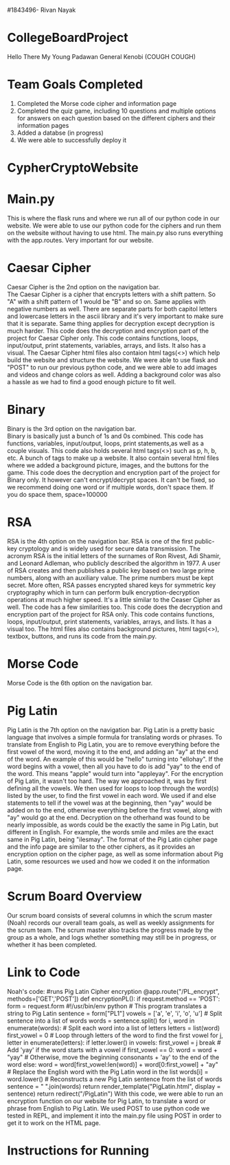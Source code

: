 #1843496- Rivan Nayak
# CollegeBoardProject
Hello There My Young Padawan 
General Kenobi (COUGH COUGH)

# Team Goals Completed
1) Completed the Morse code cipher and information page
2) Completed the quiz game, including 10 questions and multiple options for answers on each question based on the different ciphers and their information pages
3) Added a databse (in progress)
4) We were able to successfully deploy it

# CypherCryptoWebsite
# Main.py
This is where the flask runs and where we run all of our python code in our website. We were able to use our python code for the ciphers and run them on the website without having to use html. The main.py also runs everything with the app.routes. Very important for our website.  

# Caesar Cipher
Caesar Cipher is the 2nd option on the navigation bar.
<br/>
The Caesar Cipher is a cipher that encrypts letters with a shift pattern. So "A" with a shift pattern of 1 would be "B" and so on. Same applies with negative numbers as well. There are separate parts for both capitol letters and lowercase letters in the ascii library and it's very important to make sure that it is separate. Same thing applies for decryption except decryption is much harder. This code does the decryption and encryption part of the project for Caesar Cipher only. This code contains functions, loops, input/output, print statements, variables, arrays, and lists. It also has a visual. The Caesar Cipher html files also contaion html tags(<>) which help build the website and structure the website. We were able to use flask and "POST" to run our previous python code, and we were able to add images and videos and change colors as well. Adding a background color was also a hassle as we had to find a good enough picture to fit well.  

# Binary
Binary is the 3rd option on the navigation bar.
<br/>
Binary is basically just a bunch of 1s and 0s combined. This code has functions, variables, input/output, loops, print statements,as well as a couple visuals. This code also holds several html tags(<>) such as p, h, b, etc. A bunch of tags to make up a website. It also contain several html files where we added a background picture, images, and the buttons for the game. This code does the decryption and encryption part of the project for Binary only. It however can't encrypt/decrypt spaces. It can't be fixed, so we recommend doing one word or if multiple words, don't space them. If you do space them, space=100000 

# RSA
RSA is the 4th option on the navigation bar. 
RSA is one of the first public-key cryptology and is widely used for secure data transmission. The acronym RSA is the initial letters of the surnames of Ron Rivest, Adi Shamir, and Leonard Adleman, who publicly described the algorithm in 1977. A user of RSA creates and then publishes a public key based on two large prime numbers, along with an auxiliary value. The prime numbers must be kept secret. More often, RSA passes encrypted shared keys for symmetric key cryptography which in turn can perform bulk encryption-decryption operations at much higher speed. It's a little similar to the Ceaser Cipher as well. The code has a few similarities too. This code does the decryption and encryption part of the project for RSA only. This code contains functions, loops, input/output, print statements, variables, arrays, and lists. It has a visual too. The html files also contains background pictures, html tags(<>), textbox, buttons, and runs its code from the main.py. 

# Morse Code
Morse Code is the 6th option on the navigation bar.

# Pig Latin
Pig Latin is the 7th option on the navigation bar. 
Pig Latin is a pretty basic language that involves a simple formula for translating words or phrases. To translate from English to Pig Latin, you are to remove everything before the first vowel of the word, moving it to the end, and adding an "ay" at the end of the word. An example of this would be "hello" turning into "ellohay". If the word begins with a vowel, then all you have to do is add "yay" to the end of the word. This means "apple" would turn into "appleyay". For the encryption of Pig Latin, it wasn't too hard. The way we approached it, was by first defining all the vowels. We then used for loops to loop through the word(s) listed by the user, to find the first vowel in each word. We used if and else statements to tell if the vowel was at the beginning, then "yay" would be added on to the end, otherwise everything before the first vowel, along with "ay" would go at the end. Decryption on the otherhand was found to be nearly impossible, as words could be the exactly the same in Pig Latin, but different in English. For example, the words smile and miles are the exact same in Pig Latin, being "ilesmay". The format of the Pig Latin cipher page and the info page are similar to the other ciphers, as it provides an encryption option on the cipher page, as well as some information about Pig Latin, some resources we used and how we coded it on the information page. 

# Scrum Board Overview
Our scrum board consists of several columns in which the scrum master (Noah) records our overall team goals, as well as weekly assignments for the scrum team. The scrum master also tracks the progress made by the group as a whole, and logs whether something may still be in progress, or whether it has been completed. 

# Link to Code
Noah's code:
#runs Pig Latin Cipher encryption
@app.route("/PL_encrypt", methods=['GET','POST'])
def encryptionPL():
    if request.method == 'POST':
        form = request.form
        #!/usr/bin/env python
        # This program translates a string to Pig Latin
        sentence = form["PL1"]
        vowels = ['a', 'e', 'i', 'o', 'u']
        # Split sentence into a list of words
        words = sentence.split()
        for i, word in enumerate(words):
            # Split each word into a list of letters
            letters = list(word)
            first_vowel = 0
            # Loop through letters of the word to find the first vowel
            for j, letter in enumerate(letters):
                if letter.lower() in vowels:
                    first_vowel = j
                    break
            # Add 'yay' if the word starts with a vowel
            if first_vowel == 0:
                word = word + "yay"
            # Otherwise, move the beginning consonants + 'ay' to the end of the word
            else:
                word = word[first_vowel:len(word)] + word[0:first_vowel] + "ay"
            # Replace the English word with the Pig Latin word in the list
            words[i] = word.lower()
        # Reconstructs a new Pig Latin sentence from the list of words
        sentence = " ".join(words)
        return render_template("PigLatin.html", display = sentence)
    return redirect("/PigLatin")
With this code, we were able to run an encryption function on our website for Pig Latin, to translate a word or phrase from English to Pig Latin. We used POST to use python code we tested in REPL, and implement it into the main.py file using POST in order to get it to work on the HTML page. 


# Instructions for Running
